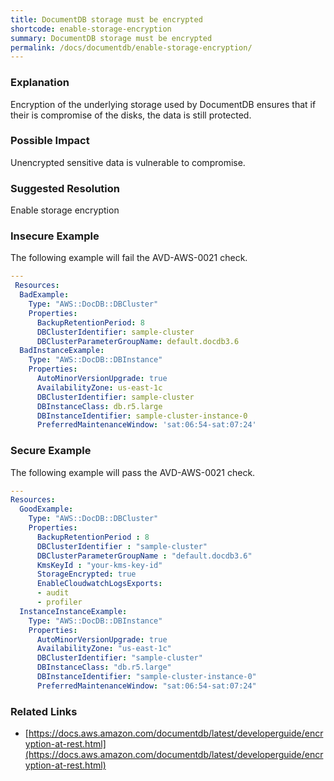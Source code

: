 ```yaml
---
title: DocumentDB storage must be encrypted
shortcode: enable-storage-encryption
summary: DocumentDB storage must be encrypted 
permalink: /docs/documentdb/enable-storage-encryption/
---
```


### Explanation

Encryption of the underlying storage used by DocumentDB ensures that if their is compromise of the disks, the data is still protected.

### Possible Impact
Unencrypted sensitive data is vulnerable to compromise.

### Suggested Resolution
Enable storage encryption


### Insecure Example

The following example will fail the AVD-AWS-0021 check.

```yaml
---
 Resources:
  BadExample:
    Type: "AWS::DocDB::DBCluster"
    Properties:
      BackupRetentionPeriod: 8
      DBClusterIdentifier: sample-cluster
      DBClusterParameterGroupName: default.docdb3.6
  BadInstanceExample:
    Type: "AWS::DocDB::DBInstance"
    Properties:
      AutoMinorVersionUpgrade: true
      AvailabilityZone: us-east-1c
      DBClusterIdentifier: sample-cluster
      DBInstanceClass: db.r5.large
      DBInstanceIdentifier: sample-cluster-instance-0
      PreferredMaintenanceWindow: 'sat:06:54-sat:07:24'

```



### Secure Example

The following example will pass the AVD-AWS-0021 check.

```yaml
---
Resources:
  GoodExample:
    Type: "AWS::DocDB::DBCluster"
    Properties:
      BackupRetentionPeriod : 8
      DBClusterIdentifier : "sample-cluster"
      DBClusterParameterGroupName : "default.docdb3.6"
      KmsKeyId : "your-kms-key-id"
      StorageEncrypted: true
      EnableCloudwatchLogsExports:
      - audit
      - profiler
  InstanceInstanceExample:
    Type: "AWS::DocDB::DBInstance"
    Properties:
      AutoMinorVersionUpgrade: true
      AvailabilityZone: "us-east-1c"
      DBClusterIdentifier: "sample-cluster"
      DBInstanceClass: "db.r5.large"
      DBInstanceIdentifier: "sample-cluster-instance-0"
      PreferredMaintenanceWindow: "sat:06:54-sat:07:24"

```




### Related Links


- [https://docs.aws.amazon.com/documentdb/latest/developerguide/encryption-at-rest.html](https://docs.aws.amazon.com/documentdb/latest/developerguide/encryption-at-rest.html)


